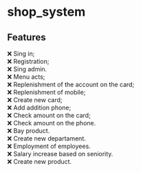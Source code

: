 # shop_system

## Features
:x: ️Sing in;
<br>:x: Registration;
<br>:x: Sing admin.
<br>:x: Menu acts;
<br>:x: Replenishment of the account on the card;
<br>:x: Replenishment of mobile;
<br>:x: Create new card;
<br>:x: Add addition phone;
<br>:x: Check amount on the card;
<br>:x: Check amount on the phone.
<br>:x: Bay product.
<br>:x: Create new departament.
<br>:x: Employment of employees.
<br>:x: Salary increase based on seniority.
<br>:x: Create new product.
